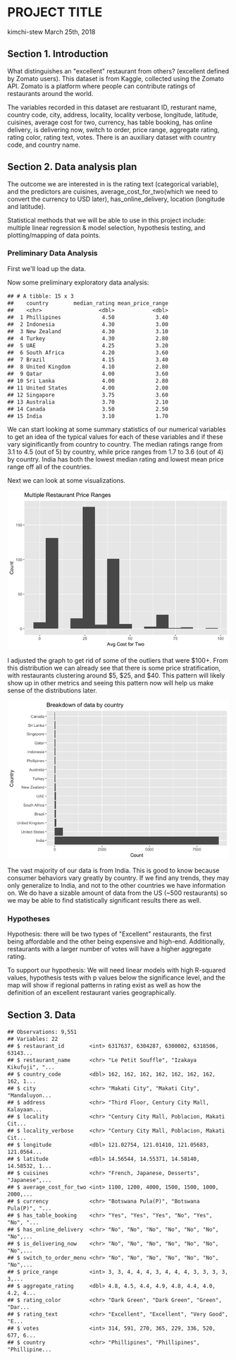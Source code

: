 PROJECT TITLE
================
kimchi-stew
March 25th, 2018

Section 1. Introduction
-----------------------

What distinguishes an "excellent" restaurant from others? (excellent defined by Zomato users). This dataset is from Kaggle, collected using the Zomato API. Zomato is a platform where people can contribute ratings of restaurants around the world.

The variables recorded in this dataset are restuarant ID, resturant name, country code, city, address, locality, locality verbose, longitude, latitude, cuisines, average cost for two, currency, has table booking, has online delivery, is delivering now, switch to order, price range, aggregate rating, rating color, rating text, votes. There is an auxiliary dataset with country code, and country name.

Section 2. Data analysis plan
-----------------------------

The outcome we are interested in is the rating text (categorical variable), and the predictors are cuisines, average\_cost\_for\_two(which we need to convert the currency to USD later), has\_online\_delivery, location (longitude and latitude).

Statistical methods that we will be able to use in this project include: multiple linear regression & model selection, hypothesis testing, and plotting/mapping of data points.

### Preliminary Data Analysis

First we'll load up the data.

Now some preliminary exploratory data analysis:

    ## # A tibble: 15 x 3
    ##    country        median_rating mean_price_range
    ##    <chr>                  <dbl>            <dbl>
    ##  1 Phillipines             4.50             3.40
    ##  2 Indonesia               4.30             3.00
    ##  3 New Zealand             4.30             3.10
    ##  4 Turkey                  4.30             2.80
    ##  5 UAE                     4.25             3.20
    ##  6 South Africa            4.20             3.60
    ##  7 Brazil                  4.15             3.40
    ##  8 United Kingdom          4.10             2.80
    ##  9 Qatar                   4.00             3.60
    ## 10 Sri Lanka               4.00             2.80
    ## 11 United States           4.00             2.00
    ## 12 Singapore               3.75             3.60
    ## 13 Australia               3.70             2.10
    ## 14 Canada                  3.50             2.50
    ## 15 India                   3.10             1.70

We can start looking at some summary statistics of our numerical variables to get an idea of the typical values for each of these variables and if these vary siginificantly from country to country. The median ratings range from 3.1 to 4.5 (out of 5) by country, while price ranges from 1.7 to 3.6 (out of 4) by country. India has both the lowest median rating and lowest mean price range off all of the countries.

Next we can look at some visualizations.

![](proposal_files/figure-markdown_github/cost-cnt-1.png)

I adjusted the graph to get rid of some of the outliers that were $100+. From this distribution we can already see that there is some price stratification, with restaurants clustering around $5, $25, and $40. This pattern will likely show up in other metrics and seeing this pattern now will help us make sense of the distributions later.

![](proposal_files/figure-markdown_github/country-cnt-1.png)

The vast majority of our data is from India. This is good to know because consumer behaviors vary greatly by country. If we find any trends, they may only generalize to India, and not to the other countries we have information on. We do have a sizable amount of data from the US (~500 restaurants) so we may be able to find statistically significant results there as well.

### Hypotheses

Hypothesis: there will be two types of "Excellent" restaurants, the first being affordable and the other being expensive and high-end. Additionally, restaurants with a larger number of votes will have a higher aggregate rating.

To support our hypothesis: We will need linear models with high R-squared values, hypothesis tests with p values below the significance level, and the map will show if regional patterns in rating exist as well as how the definition of an excellent restaurant varies geographically.

Section 3. Data
---------------

    ## Observations: 9,551
    ## Variables: 22
    ## $ restaurant_id        <int> 6317637, 6304287, 6300002, 6318506, 63143...
    ## $ restaurant_name      <chr> "Le Petit Souffle", "Izakaya Kikufuji", "...
    ## $ country_code         <dbl> 162, 162, 162, 162, 162, 162, 162, 162, 1...
    ## $ city                 <chr> "Makati City", "Makati City", "Mandaluyon...
    ## $ address              <chr> "Third Floor, Century City Mall, Kalayaan...
    ## $ locality             <chr> "Century City Mall, Poblacion, Makati Cit...
    ## $ locality_verbose     <chr> "Century City Mall, Poblacion, Makati Cit...
    ## $ longitude            <dbl> 121.02754, 121.01410, 121.05683, 121.0564...
    ## $ latitude             <dbl> 14.56544, 14.55371, 14.58140, 14.58532, 1...
    ## $ cuisines             <chr> "French, Japanese, Desserts", "Japanese",...
    ## $ average_cost_for_two <int> 1100, 1200, 4000, 1500, 1500, 1000, 2000,...
    ## $ currency             <chr> "Botswana Pula(P)", "Botswana Pula(P)", "...
    ## $ has_table_booking    <chr> "Yes", "Yes", "Yes", "No", "Yes", "No", "...
    ## $ has_online_delivery  <chr> "No", "No", "No", "No", "No", "No", "No",...
    ## $ is_delivering_now    <chr> "No", "No", "No", "No", "No", "No", "No",...
    ## $ switch_to_order_menu <chr> "No", "No", "No", "No", "No", "No", "No",...
    ## $ price_range          <int> 3, 3, 4, 4, 4, 3, 4, 4, 4, 3, 3, 3, 3, 3,...
    ## $ aggregate_rating     <dbl> 4.8, 4.5, 4.4, 4.9, 4.8, 4.4, 4.0, 4.2, 4...
    ## $ rating_color         <chr> "Dark Green", "Dark Green", "Green", "Dar...
    ## $ rating_text          <chr> "Excellent", "Excellent", "Very Good", "E...
    ## $ votes                <int> 314, 591, 270, 365, 229, 336, 520, 677, 6...
    ## $ country              <chr> "Phillipines", "Phillipines", "Phillipine...
